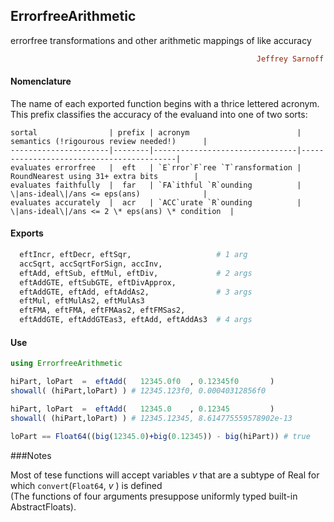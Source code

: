 ## ErrorfreeArithmetic
errorfree transformations and other arithmetic mappings of like accuracy
```ruby
                                                       Jeffrey Sarnoff © 2016-Mar-22 in New York City
```
#### Nomenclature

The name of each exported function begins with a thrice lettered acronym.  This prefix classifies the accuracy of the evaluand into one of two sorts:  
    
    sortal                | prefix | acronym                        | semantics (!rigourous review needed!)      |
    ----------------------|--------|--------------------------------|------------------------------------------|
    evaluates errorfree   |  eft   | `E`rror`F`ree `T`ransformation | RoundNearest using 31+ extra bits        |
    evaluates faithfully  |  far   | `FA`ithful `R`ounding          | \|ans-ideal\|/ans <= eps(ans)              |
    evaluates accurately  |  acr   | `ACC`urate `R`ounding          | \|ans-ideal\|/ans <= 2 \* eps(ans) \* condition  |
    

#### Exports
```julia
  eftIncr, eftDecr, eftSqr,                   # 1 arg  
  accSqrt, accSqrtForSign, accInv,  
  eftAdd, eftSub, eftMul, eftDiv,             # 2 args  
  eftAddGTE, eftSubGTE, eftDivApprox,
  eftAddGTE, eftAdd, eftAddAs2,               # 3 args  
  eftMul, eftMulAs2, eftMulAs3           
  eftFMA, eftFMA, eftFMAas2, eftFMSas2,  
  eftAddGTE, eftAddGTEas3, eftAdd, eftAddAs3  # 4 args
```

#### Use
```julia
using ErrorfreeArithmetic

hiPart, loPart  =  eftAdd(   12345.0f0  , 0.12345f0       ) 
showall( (hiPart,loPart) ) # 12345.123f0, 0.00040312856f0

hiPart, loPart  =  eftAdd(   12345.0    , 0.12345         ) 
showall( (hiPart,loPart) ) # 12345.12345, 8.614775559578902e-13

loPart == Float64((big(12345.0)+big(0.12345)) - big(hiPart)) # true


```
###Notes

Most of tese functions will accept variables _v_ that are a subtype of Real for which `convert`(`Float64`, _v_ ) is defined  
(The functions of four arguments presuppose uniformly typed built-in AbstractFloats).
